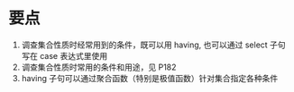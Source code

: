 # 要点

1. 调查集合性质时经常用到的条件，既可以用 having, 也可以通过 select 子句写在 case 表达式里使用
2. 调查集合性质时常用的条件和用途，见 P182 
3. having 子句可以通过聚合函数（特别是极值函数）针对集合指定各种条件